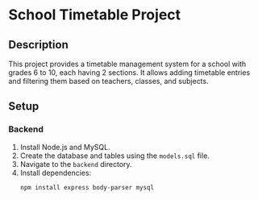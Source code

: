 # School Timetable Project

## Description

This project provides a timetable management system for a school with grades 6 to 10, each having 2 sections. It allows adding timetable entries and filtering them based on teachers, classes, and subjects.

## Setup

### Backend

1. Install Node.js and MySQL.
2. Create the database and tables using the `models.sql` file.
3. Navigate to the `backend` directory.
4. Install dependencies:
   ```bash
   npm install express body-parser mysql
